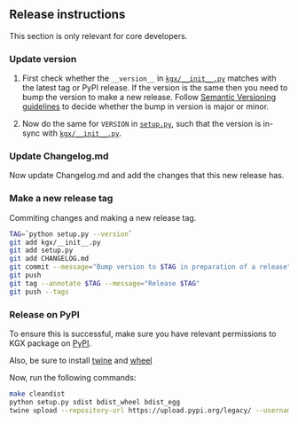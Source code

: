 ## Release instructions

This section is only relevant for core developers.

### Update version

1. First check whether the `__version__` in [`kgx/__init__.py`](kgx/__init__.py) matches with the latest tag or PyPI release. 
If the version is the same then you need to bump the version to make a new release. 
Follow [Semantic Versioning guidelines](https://semver.org/) to decide whether the bump in version is major or minor.

2. Now do the same for `VERSION` in [`setup.py`](setup.py), such that the version is in-sync with [`kgx/__init__.py`](kgx/__init__.py).


### Update Changelog.md

Now update Changelog.md and add the changes that this new release has.

### Make a new release tag

Commiting changes and making a new release tag.

```sh
TAG=`python setup.py --version`
git add kgx/__init__.py
git add setup.py
git add CHANGELOG.md
git commit --message="Bump version to $TAG in preparation of a release"
git push
git tag --annotate $TAG --message="Release $TAG"
git push --tags
  ```

### Release on PyPI

To ensure this is successful, make sure you have relevant permissions to KGX package on [PyPI](https://pypi.org/project/kgx/).

Also, be sure to install [twine](https://pypi.org/project/twine/) and [wheel](https://pypi.org/project/wheel/)

Now, run the following commands:

```sh
make cleandist
python setup.py sdist bdist_wheel bdist_egg
twine upload --repository-url https://upload.pypi.org/legacy/ --username PYPI_USERNAME dist/*
```


